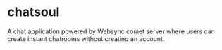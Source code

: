 chatsoul
========

A chat application powered by Websync comet server where users can create instant chatrooms without creating an account.
